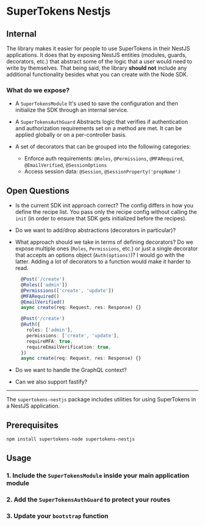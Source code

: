 # SuperTokens Nestjs

## Internal

The library makes it easier for people to use SuperTokens in their NestJS applications.
It does that by exposing NestJS entities (modules, guards, decorators, etc.) that abstract some of the logic that a user would need to write by themselves.
That being said, the library **should not** include any additional functionality besides what you can create with the Node SDK.

### What do we expose?

- A `SuperTokensModule`
  It's used to save the configuration and then initialize the SDK through an internal service.

- A `SuperTokensAuthGuard`
  Abstracts logic that verifies if authentication and authorization requirements set on a method are met.
  It can be applied globally or on a per-controller basis.

- A set of decorators that can be grouped into the following categories:

  - Enforce auth requirements: `@Roles`, `@Permissions`, `@MFARequired`, `@EmailVerified`, `@SessionOptions`
  - Access session data: `@Session`, `@SessionProperty('propName')`

## Open Questions

- Is the current SDK init approach correct? The config differs in how you define the recipe list. You pass only the recipe config without calling the `init` (in order to ensure that SDK gets initialized before the recipes).
- Do we want to add/drop abstractions (decorators in particular)?
- What approach should we take in terms of defining decorators?
  Do we expose multiple ones (`Roles`, `Permissions`, etc.) or just a single decorator that accepts an options object (`Auth(options)`)?
  I would go with the latter. Adding a lot of decorators to a function would make it harder to read.

  ```ts
    @Post('/create')
    @Roles(['admin'])
    @Permissions(['create', 'update'])
    @MFARequired()
    @EmailVerified()
    async create(req: Request, res: Response) {}

    @Post('/create')
    @Auth({
      roles: ['admin'],
      permissions: ['create', 'update'],
      requireMFA: true,
      requireEmailVerification: true,
    })
    async create(req: Request, res: Response) {}
  ```

- Do we want to handle the GraphQL context?
- Can we also support fastify?

---

The `supertokens-nestjs` package includes utilities for using SuperTokens in a NestJS application.

## Prerequisites

```bash
npm install supertokens-node supertokens-nestjs
```

## Usage

### 1. Include the `SuperTokensModule` inside your main application module

### 2. Add the `SuperTokensAuthGuard` to protect your routes

### 3. Update your `bootstrap` function
